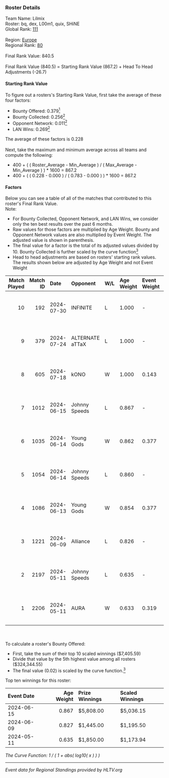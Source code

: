 ### Roster Details<br />
Team Name: Lilmix<br />
Roster: bq, dex, L00m1, quix, SHiNE<br />
Global Rank: [111](../standings_global.md)<br />
<br />
Region: [Europe]( ../standings_europe.md)<br />
Regional Rank: [80]( ../standings_europe.md)<br />
<br />
Final Rank Value:  840.5<br />
<br />
Final Rank Value (840.5) = Starting Rank Value (867.2) + Head To Head Adjustments (-26.7)<br />

#### Starting Rank Value<br />
To figure out a rosters's Starting Rank Value, first take the average of these four factors:<br />
- Bounty Offered: 0.379[<sup>1</sup>](#table2)
- Bounty Collected: 0.256[<sup>2</sup>](#table1)
- Opponent Network: 0.011[<sup>2</sup>](#table1)
- LAN Wins: 0.269[<sup>2</sup>](#table1)

The average of these factors is 0.228<br />
<br />
Next, take the maximum and minimum average across all teams and compute the following:<br />
- 400 + ( ( Roster_Average - Min_Average ) / ( Max_Average - Min_Average ) ) * 1600 = 867.2
- 400 + ( ( 0.228 - 0.000 ) / ( 0.783 - 0.000 ) ) * 1600 = 867.2


#### Factors<br />
Below you can see a table of all of the matches that contributed to this roster's Final Rank Value.<br />
Note:<br />

- For Bounty Collected, Opponent Network, and LAN Wins, we consider only the ten best results over the past 6 months.
- Raw values for those factors are multiplied by Age Weight. Bounty and Opponent Network values are also multiplied by Event Weight. The adjusted value is shown in parenthesis.
- The final value for a factor is the total of its adjusted values divided by 10. Bounty Collected is further scaled by the curve function[<sup>3</sup>](#curveFunction)
- Head to head adjustments are based on rosters' starting rank values. The results shown below are adjusted by Age Weight and not Event Weight
<span id="table1"></span><br />


| Match Played | Match ID | Date       | Opponent        | W/L | Age Weight | Event Weight | Bounty Collected | Opponent Network | LAN Wins  | H2H Adj. | Roster                      |
| -: | -: | :- | :- | :- | :- | :- | :- | :- | :- | -: | :- |
|           10 |      192 | 2024-07-30 | INFINITE        | L   | 1.000      | -            | -                | -                | -         |   -25.21 | bq, dex, L00m1, quix, SHiNE |
|            9 |      379 | 2024-07-24 | ALTERNATE aTTaX | L   | 1.000      | -            | -                | -                | -         |   -17.03 | bq, dex, L00m1, quix, SHiNE |
|            8 |      605 | 2024-07-18 | kONO            | W   | 1.000      | 0.143        | 0.028 (0.004)    | 0.536 (0.077)    | 0 (0.000) |    13.37 | bq, dex, L00m1, quix, SHiNE |
|            7 |     1012 | 2024-06-15 | Johnny Speeds   | L   | 0.867      | -            | -                | -                | -         |    -3.09 | bq, dex, poiii, quix, zyyx  |
|            6 |     1035 | 2024-06-14 | Young Gods      | W   | 0.862      | 0.377        | 0.007 (0.002)    | 0.034 (0.011)    | 1 (0.862) |     8.10 | bq, dex, poiii, quix, zyyx  |
|            5 |     1054 | 2024-06-14 | Johnny Speeds   | L   | 0.860      | -            | -                | -                | -         |    -3.03 | bq, dex, poiii, quix, zyyx  |
|            4 |     1086 | 2024-06-13 | Young Gods      | W   | 0.854      | 0.377        | 0.007 (0.002)    | 0.034 (0.011)    | 1 (0.854) |     8.20 | bq, dex, poiii, quix, zyyx  |
|            3 |     1221 | 2024-06-09 | Alliance        | L   | 0.826      | -            | -                | -                | -         |   -13.50 | bq, dex, poiii, quix, zyyx  |
|            2 |     2197 | 2024-05-11 | Johnny Speeds   | L   | 0.635      | -            | -                | -                | -         |    -1.87 | bq, dex, poiii, quix, zyyx  |
|            1 |     2206 | 2024-05-11 | AURA            | W   | 0.633      | 0.319        | 0.017 (0.003)    | 0.059 (0.012)    | 1 (0.633) |     7.40 | bq, dex, poiii, quix, zyyx  |

<br />
<span id="table2"></span><br />
To calculate a roster's Bounty Offered:<br />

- First, take the sum of their top 10 scaled winnings ($7,405.59)
- Divide that value by the 5th highest value among all rosters ($324,344.55)
- The final value (0.02) is scaled by the curve function.[<sup>3</sup>](#curveFunction)

Top ten winnings for this roster:<br />

| Event Date | Age Weight | Prize Winnings | Scaled Winnings |
| :- | -: | :- | :- |
| 2024-06-15 |      0.867 | $5,808.00      | $5,036.15       |
| 2024-06-09 |      0.827 | $1,445.00      | $1,195.50       |
| 2024-05-11 |      0.635 | $1,850.00      | $1,173.94       |


<span id="curveFunction"></span>_The Curve Function: 1 / ( 1 + abs( log10( x ) ) )_<br />

---
_Event data for Regional Standings provided by HLTV.org_<br />
